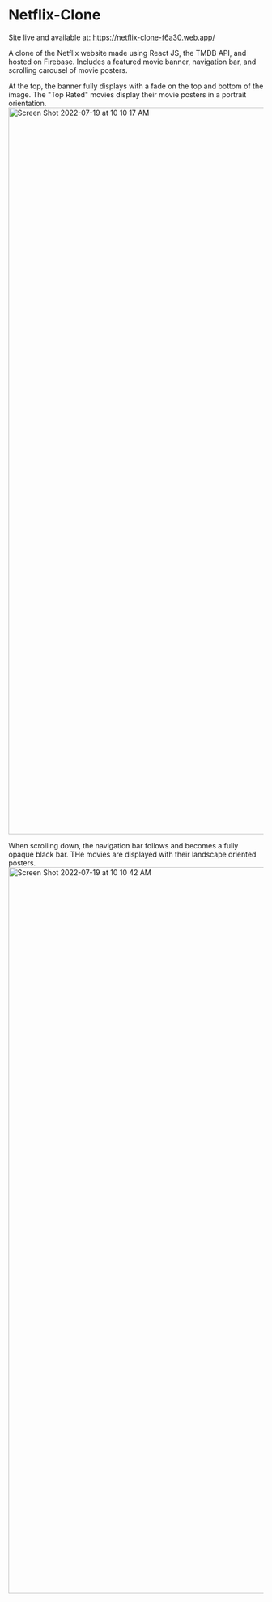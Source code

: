 # Netflix-Clone

Site live and available at: https://netflix-clone-f6a30.web.app/

A clone of the Netflix website made using React JS, the TMDB API, and hosted on Firebase. Includes a featured movie banner, navigation bar, and scrolling carousel of movie posters.

At the top, the banner fully displays with a fade on the top and bottom of the image. The "Top Rated" movies display their movie posters in a portrait orientation.
<img width="1435" alt="Screen Shot 2022-07-19 at 10 10 17 AM" src="https://user-images.githubusercontent.com/36748732/179809618-9bb059e3-4c68-4a8b-a522-5fc0f2768c77.png">

When scrolling down, the navigation bar follows and becomes a fully opaque black bar. THe movies are displayed with their landscape oriented posters.
<img width="1434" alt="Screen Shot 2022-07-19 at 10 10 42 AM" src="https://user-images.githubusercontent.com/36748732/179809627-4ef83c01-7041-4fc6-bbec-291b9426e7c3.png">
